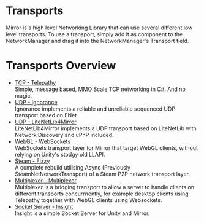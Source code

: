 # Transports
Mirror is a high level Networking Library that can use several different low level transports.
To use a transport, simply add it as component to the NetworkManager and drag it into the NetworkManager's Transport field.

# Transports Overview

-   [TCP - Telepathy](Telepathy.md)  
    Simple, message based, MMO Scale TCP networking in C#. And no magic.
-   [UDP - Ignorance](Ignorance.md)  
    Ignorance implements a reliable and unreliable sequenced UDP transport based on ENet.
-   [UDP - LiteNetLib4Mirror](LiteNetLib4Mirror.md)  
    LiteNetLib4Mirror implements a UDP transport based on LiteNetLib with Network Discovery and uPnP included.
-   [WebGL - WebSockets](WebSockets.md)  
    WebSockets transport layer for Mirror that target WebGL clients, without relying on Unity's stodgy old LLAPI.
-   [Steam - Fizzy](Fizzy.md)  
    A complete rebuild utilising Async (Previously SteamNetNetworkTransport) of a Steam P2P network transport layer.
-   [Multiplexer - Multiplexer](Multiplexer.md)  
    Multiplexer is a bridging transport to allow a server to handle clients on different transports concurrnently, for example desktop clients using Telepathy together with WebGL clients using Websockets.
-   [Socket Server - Insight](Insight.md)  
    Insight is a simple Socket Server for Unity and Mirror.
